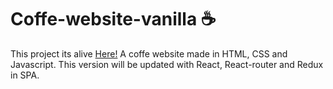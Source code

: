 # Coffe-website-vanilla ☕
This project its alive [Here!](https://silly-mcnulty-e9d319.netlify.com/)
A coffe website made in HTML, CSS and Javascript. This version will be updated with React, React-router and Redux in SPA.
